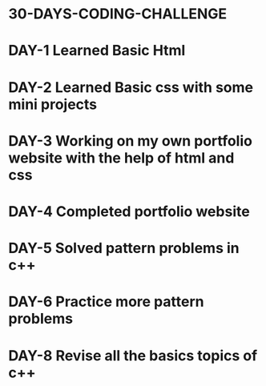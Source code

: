 # 30-DAYS-CODING-CHALLENGE
# DAY-1 Learned Basic Html
# DAY-2 Learned Basic css with some mini projects
# DAY-3 Working on my own portfolio website with the help of html and css
# DAY-4 Completed portfolio website 
# DAY-5 Solved pattern problems in c++
# DAY-6 Practice more pattern problems
# DAY-8 Revise all the basics topics of c++
